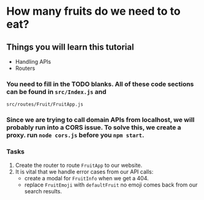 # How many fruits do we need to to eat?

## Things you will learn this tutorial
 - Handling APIs
 - Routers

### You need to fill in the TODO blanks. All of these code sections can be found in `src/Index.js` and 
`src/routes/Fruit/FruitApp.js`

### Since we are trying to call domain APIs from localhost, we will probably run into a CORS issue. To solve this, we create a proxy. run `node cors.js` before you `npm start`.

### Tasks

1. Create the router to route `FruitApp` to our website.
2. It is vital that we handle error cases from our API calls:
    - create a modal for `FruitInfo` when we get a 404. 
    - replace `FruitEmoji` with `defaultFruit` no emoji comes back from our search results.

